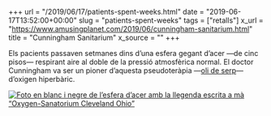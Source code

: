 +++
url = "/2019/06/17/patients-spent-weeks.html"
date = "2019-06-17T13:52:00+00:00"
slug = "patients-spent-weeks"
tags = ["retalls"]
x_url = "https://www.amusingplanet.com/2019/06/cunningham-sanitarium.html"
title = "Cunningham Sanitarium"
x_source = ""
+++


Els pacients passaven setmanes dins d’una esfera gegant d’acer —de cinc pisos— respirant aire al doble de la pressió atmosfèrica normal. El doctor Cunningham va ser un pioner d’aquesta pseudoteràpia —[oli de serp](https://en.wikipedia.org/wiki/Snake_oil)— d’oxigen hiperbàric.

<a href="https://www.amusingplanet.com/2019/06/cunningham-sanitarium.html"><img src="https://4.bp.blogspot.com/-5phX3I7ahOA/XQc1qzSBLjI/AAAAAAAAfes/5LXc7w0sgX8BmkmPr6Gsr419PyReRNEVgCLcBGAs/s1600/cunningham-sanitarium-10.jpg" alt="Foto en blanc i negre de l’esfera d’acer amb la llegenda escrita a mà “Oxygen-Sanatorium Cleveland Ohio”"></a>
